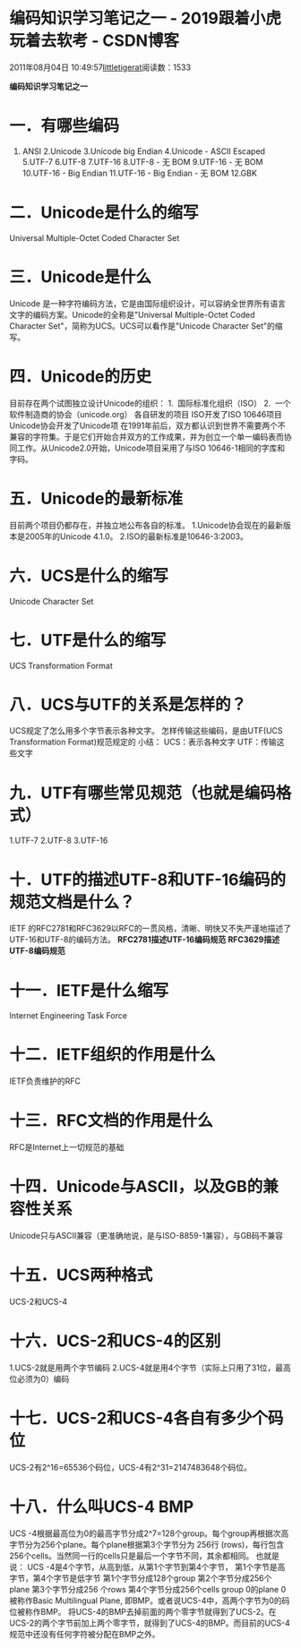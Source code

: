 
# 编码知识学习笔记之一 - 2019跟着小虎玩着去软考 - CSDN博客

2011年08月04日 10:49:57[littletigerat](https://me.csdn.net/littletigerat)阅读数：1533


**编码知识学习笔记之一**
# 一．有哪些编码
1. ANSI
2.Unicode
3.Unicode big Endian
4.Unicode - ASCII Escaped
5.UTF-7
6.UTF-8
7.UTF-16
8.UTF-8 - 无 BOM
9.UTF-16 - 无 BOM
10.UTF-16 - Big Endian
11.UTF-16 - Big Endian - 无 BOM
12.GBK
# 二．Unicode是什么的缩写
Universal Multiple-Octet Coded Character Set
# 三．Unicode是什么
Unicode 是一种字符编码方法，它是由国际组织设计，可以容纳全世界所有语言文字的编码方案。Unicode的全称是"Universal Multiple-Octet Coded Character Set"，简称为UCS。UCS可以看作是"Unicode Character Set"的缩写。
# 四．Unicode的历史
目前存在两个试图独立设计Unicode的组织：
1.  国际标准化组织（ISO）
2.  一个软件制造商的协会（unicode.org）
各自研发的项目
ISO开发了ISO 10646项目
Unicode协会开发了Unicode项
在1991年前后，双方都认识到世界不需要两个不兼容的字符集。于是它们开始合并双方的工作成果，并为创立一个单一编码表而协同工作。从Unicode2.0开始，Unicode项目采用了与ISO 10646-1相同的字库和字码。

# 五．Unicode的最新标准
目前两个项目仍都存在，并独立地公布各自的标准。
1.Unicode协会现在的最新版本是2005年的Unicode 4.1.0。
2.ISO的最新标准是10646-3:2003。
# 六．UCS是什么的缩写
Unicode Character Set
# 七．UTF是什么的缩写
UCS Transformation Format
# 八．UCS与UTF的关系是怎样的？
UCS规定了怎么用多个字节表示各种文字。
怎样传输这些编码，是由UTF(UCS Transformation Format)规范规定的
小结：
UCS：表示各种文字
UTF：传输这些文字
# 九．UTF有哪些常见规范（也就是编码格式）
1.UTF-7
2.UTF-8
3.UTF-16
# 十．UTF的描述UTF-8和UTF-16编码的规范文档是什么？
IETF 的RFC2781和RFC3629以RFC的一贯风格，清晰、明快又不失严谨地描述了UTF-16和UTF-8的编码方法。
**RFC2781描述UTF-16编码规范**
**RFC3629描述UTF-8编码规范**
# 十一．IETF是什么缩写
Internet Engineering Task Force
# 十二．IETF组织的作用是什么
IETF负责维护的RFC
# 十三．RFC文档的作用是什么
RFC是Internet上一切规范的基础
# 十四．Unicode与ASCII，以及GB的兼容性关系
Unicode只与ASCII兼容（更准确地说，是与ISO-8859-1兼容），与GB码不兼容
# 十五．UCS两种格式
UCS-2和UCS-4
# 十六．UCS-2和UCS-4的区别
1.UCS-2就是用两个字节编码
2.UCS-4就是用4个字节（实际上只用了31位，最高位必须为0）编码
# 十七．UCS-2和UCS-4各自有多少个码位
UCS-2有2^16=65536个码位，UCS-4有2^31=2147483648个码位。
# 十八．什么叫UCS-4 BMP
UCS -4根据最高位为0的最高字节分成2^7=128个group。每个group再根据次高字节分为256个plane。每个plane根据第3个字节分为 256行 (rows)，每行包含256个cells。当然同一行的cells只是最后一个字节不同，其余都相同。
也就是说：
UCS -4是4个字节，从高到低，从第1个字节到第4个字节，
第1个字节是高字节，第4个字节是低字节
第1个字节分成128个group
第2个字节分成256个plane
第3个字节分成256 个rows
第4个字节分成256个cells
group 0的plane 0被称作Basic Multilingual Plane, 即BMP。或者说UCS-4中，高两个字节为0的码位被称作BMP。
将UCS-4的BMP去掉前面的两个零字节就得到了UCS-2。在UCS-2的两个字节前加上两个零字节，就得到了UCS-4的BMP。而目前的UCS-4规范中还没有任何字符被分配在BMP之外。

